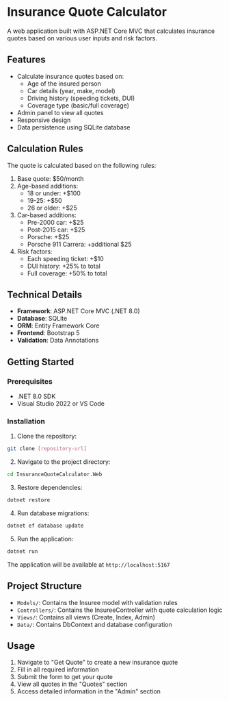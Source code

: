 # Insurance Quote Calculator

A web application built with ASP.NET Core MVC that calculates insurance quotes based on various user inputs and risk factors.

## Features

- Calculate insurance quotes based on:
  - Age of the insured person
  - Car details (year, make, model)
  - Driving history (speeding tickets, DUI)
  - Coverage type (basic/full coverage)
- Admin panel to view all quotes
- Responsive design
- Data persistence using SQLite database

## Calculation Rules

The quote is calculated based on the following rules:

1. Base quote: $50/month
2. Age-based additions:
   - 18 or under: +$100
   - 19-25: +$50
   - 26 or older: +$25
3. Car-based additions:
   - Pre-2000 car: +$25
   - Post-2015 car: +$25
   - Porsche: +$25
   - Porsche 911 Carrera: +additional $25
4. Risk factors:
   - Each speeding ticket: +$10
   - DUI history: +25% to total
   - Full coverage: +50% to total

## Technical Details

- **Framework**: ASP.NET Core MVC (.NET 8.0)
- **Database**: SQLite
- **ORM**: Entity Framework Core
- **Frontend**: Bootstrap 5
- **Validation**: Data Annotations

## Getting Started

### Prerequisites

- .NET 8.0 SDK
- Visual Studio 2022 or VS Code

### Installation

1. Clone the repository:
```bash
git clone [repository-url]
```

2. Navigate to the project directory:
```bash
cd InsuranceQuoteCalculator.Web
```

3. Restore dependencies:
```bash
dotnet restore
```

4. Run database migrations:
```bash
dotnet ef database update
```

5. Run the application:
```bash
dotnet run
```

The application will be available at `http://localhost:5167`

## Project Structure

- `Models/`: Contains the Insuree model with validation rules
- `Controllers/`: Contains the InsureeController with quote calculation logic
- `Views/`: Contains all views (Create, Index, Admin)
- `Data/`: Contains DbContext and database configuration

## Usage

1. Navigate to "Get Quote" to create a new insurance quote
2. Fill in all required information
3. Submit the form to get your quote
4. View all quotes in the "Quotes" section
5. Access detailed information in the "Admin" section

